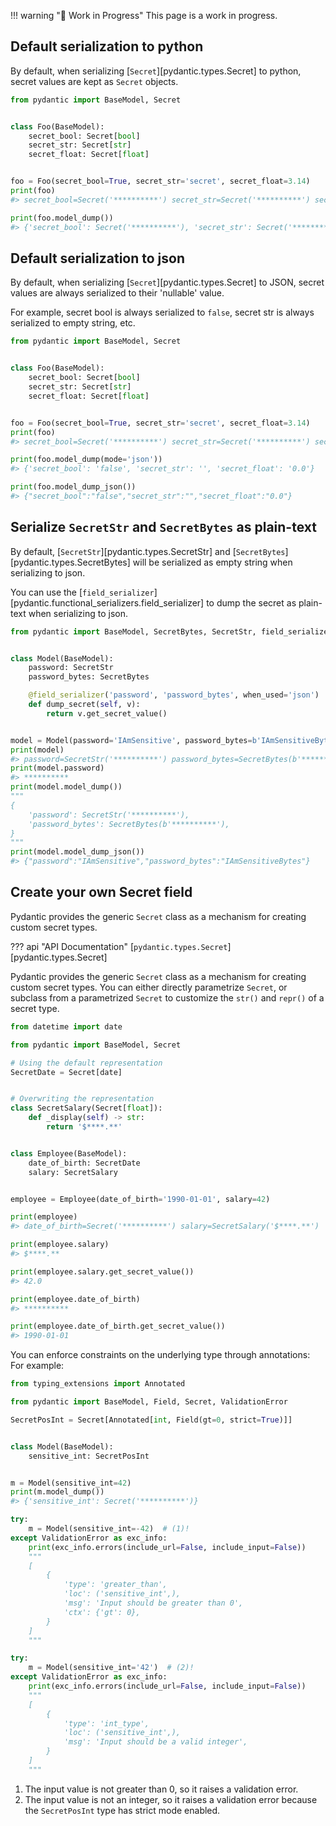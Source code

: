 !!! warning "🚧 Work in Progress"
    This page is a work in progress.

## Default serialization to python

By default, when serializing [`Secret`][pydantic.types.Secret] to python,
secret values are kept as `Secret` objects.

```py
from pydantic import BaseModel, Secret


class Foo(BaseModel):
    secret_bool: Secret[bool]
    secret_str: Secret[str]
    secret_float: Secret[float]


foo = Foo(secret_bool=True, secret_str='secret', secret_float=3.14)
print(foo)
#> secret_bool=Secret('**********') secret_str=Secret('**********') secret_float=Secret('**********')

print(foo.model_dump())
#> {'secret_bool': Secret('**********'), 'secret_str': Secret('**********'), 'secret_float': Secret('**********')}
```

## Default serialization to json

By default, when serializing [`Secret`][pydantic.types.Secret] to JSON,
secret values are always serialized to their 'nullable' value.

For example, secret bool is always serialized to `false`,
secret str is always serialized to empty string, etc.

```py
from pydantic import BaseModel, Secret


class Foo(BaseModel):
    secret_bool: Secret[bool]
    secret_str: Secret[str]
    secret_float: Secret[float]


foo = Foo(secret_bool=True, secret_str='secret', secret_float=3.14)
print(foo)
#> secret_bool=Secret('**********') secret_str=Secret('**********') secret_float=Secret('**********')

print(foo.model_dump(mode='json'))
#> {'secret_bool': 'false', 'secret_str': '', 'secret_float': '0.0'}

print(foo.model_dump_json())
#> {"secret_bool":"false","secret_str":"","secret_float":"0.0"}
```

## Serialize `SecretStr` and `SecretBytes` as plain-text

By default, [`SecretStr`][pydantic.types.SecretStr] and [`SecretBytes`][pydantic.types.SecretBytes]
will be serialized as empty string when serializing to json.

You can use the [`field_serializer`][pydantic.functional_serializers.field_serializer] to dump the
secret as plain-text when serializing to json.

```py
from pydantic import BaseModel, SecretBytes, SecretStr, field_serializer


class Model(BaseModel):
    password: SecretStr
    password_bytes: SecretBytes

    @field_serializer('password', 'password_bytes', when_used='json')
    def dump_secret(self, v):
        return v.get_secret_value()


model = Model(password='IAmSensitive', password_bytes=b'IAmSensitiveBytes')
print(model)
#> password=SecretStr('**********') password_bytes=SecretBytes(b'**********')
print(model.password)
#> **********
print(model.model_dump())
"""
{
    'password': SecretStr('**********'),
    'password_bytes': SecretBytes(b'**********'),
}
"""
print(model.model_dump_json())
#> {"password":"IAmSensitive","password_bytes":"IAmSensitiveBytes"}
```

## Create your own Secret field

Pydantic provides the generic `Secret` class as a mechanism for creating custom secret types.

??? api "API Documentation"
    [`pydantic.types.Secret`][pydantic.types.Secret]<br>

Pydantic provides the generic `Secret` class as a mechanism for creating custom secret types.
You can either directly parametrize `Secret`, or subclass from a parametrized `Secret` to customize the `str()` and `repr()` of a secret type.

```py
from datetime import date

from pydantic import BaseModel, Secret

# Using the default representation
SecretDate = Secret[date]


# Overwriting the representation
class SecretSalary(Secret[float]):
    def _display(self) -> str:
        return '$****.**'


class Employee(BaseModel):
    date_of_birth: SecretDate
    salary: SecretSalary


employee = Employee(date_of_birth='1990-01-01', salary=42)

print(employee)
#> date_of_birth=Secret('**********') salary=SecretSalary('$****.**')

print(employee.salary)
#> $****.**

print(employee.salary.get_secret_value())
#> 42.0

print(employee.date_of_birth)
#> **********

print(employee.date_of_birth.get_secret_value())
#> 1990-01-01
```

You can enforce constraints on the underlying type through annotations:
For example:

```py
from typing_extensions import Annotated

from pydantic import BaseModel, Field, Secret, ValidationError

SecretPosInt = Secret[Annotated[int, Field(gt=0, strict=True)]]


class Model(BaseModel):
    sensitive_int: SecretPosInt


m = Model(sensitive_int=42)
print(m.model_dump())
#> {'sensitive_int': Secret('**********')}

try:
    m = Model(sensitive_int=-42)  # (1)!
except ValidationError as exc_info:
    print(exc_info.errors(include_url=False, include_input=False))
    """
    [
        {
            'type': 'greater_than',
            'loc': ('sensitive_int',),
            'msg': 'Input should be greater than 0',
            'ctx': {'gt': 0},
        }
    ]
    """

try:
    m = Model(sensitive_int='42')  # (2)!
except ValidationError as exc_info:
    print(exc_info.errors(include_url=False, include_input=False))
    """
    [
        {
            'type': 'int_type',
            'loc': ('sensitive_int',),
            'msg': 'Input should be a valid integer',
        }
    ]
    """
```

1. The input value is not greater than 0, so it raises a validation error.
2. The input value is not an integer, so it raises a validation error because the `SecretPosInt` type has strict mode enabled.
